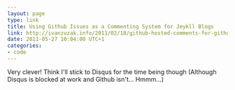 ```yaml
---
layout: page
type: link
title: Using Github Issues as a Commenting System for Jeykll Blogs
link: http://ivanzuzak.info/2011/02/18/github-hosted-comments-for-github-hosted-blogs.html
date: 2011-05-27 10:04:00 UTC+1
categories: 
- code
---
```

Very clever! Think I'll stick to Disqus for the time being though (Although Disqus is blocked at work and Github isn't... Hmmm...)
